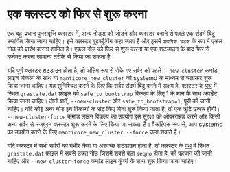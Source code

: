 # एक क्लस्टर को फिर से शुरू करना

एक बहु-प्रधान पुनरावृत्ति क्लस्टर में, अन्य नोड्स को जोड़ने और क्लस्टर बनाने से पहले एक संदर्भ बिंदु स्थापित किया जाना चाहिए। इसे क्लस्टर बूटस्ट्रैपिंग कहा जाता है और इसमें `प्राथमिक घटक` के रूप में एकल नोड को प्रारंभ करना शामिल है। एकल नोड को फिर से शुरू करना या एक शटडाउन के बाद फिर से कनेक्ट करना सामान्य तरीके से किया जा सकता है।

यदि पूर्ण क्लस्टर शटडाउन होता है, तो अंतिम रूप से रोके गए सर्वर को पहले `--new-cluster` कमांड लाइन विकल्प के साथ या `manticore_new_cluster` को systemd के माध्यम से चलाकर शुरू किया जाना चाहिए। यह सुनिश्चित करने के लिए कि सर्वर संदर्भ बिंदु बनने में सक्षम है, क्लस्टर के [पथ](../../Creating_a_cluster/Setting_up_replication/Setting_up_replication.md#Replication-cluster) में स्थित `grastate.dat` फ़ाइल को `safe_to_bootstrap` विकल्प के लिए 1 के मान के साथ अपडेट किया जाना चाहिए। दोनों शर्तें, `--new-cluster` और `safe_to_bootstrap=1`, पूरी की जानी चाहिए। यदि कोई अन्य नोड इन विकल्पों के सेट किए बिना शुरू किया जाता है, तो एक त्रुटि उत्पन्न होगी। `--new-cluster-force` कमांड लाइन विकल्प का उपयोग इस सुरक्षा को ओवरराइड करने और किसी अन्य सर्वर से मजबूरन क्लस्टर शुरू करने के लिए किया जा सकता है। वैकल्पिक रूप से, आप systemd का उपयोग करने के लिए `manticore_new_cluster --force` चला सकते हैं।

यदि क्लस्टर में सभी सर्वरों का गंभीर क्रैश या अस्वच्छ शटडाउन होता है, तो क्लस्टर के [पथ](../../Creating_a_cluster/Setting_up_replication/Setting_up_replication.md#Replication-cluster) में स्थित `grastate.dat` फ़ाइल में सबसे उन्नत नोड जिसमें सबसे बड़ा `seqno` होता है, की पहचान की जानी चाहिए और `--new-cluster-force` कमांड लाइन कुंजी के साथ शुरू किया जाना चाहिए।

<!-- proofread -->
